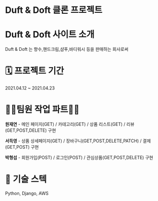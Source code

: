 # Duft & Doft 클론 프로젝트

# Duft & Doft 사이트 소개
Duft & Doft 는 향수,핸드크림,샴푸,바디워시 등을 판매하는 회사로써 

# 🗓 프로젝트 기간
2021.04.12 ~ 2021.04.23

# 👩‍💻팀원 작업 파트👨‍💻 
**원재연** - 메인 페이지(GET) / 카테고리(GET) / 상품 리스트(GET) / 리뷰(GET,POST,DELETE) 구현

**서득영** - 상품 상세페이지(GET) / 장바구니(GET,POST,DELETE,PATCH) / 결제 (GET,POST) 구현

**박형섭** - 회원가입(POST) / 로그인(POST) / 관심상품(GET,POST,DELETE) 구현

# 🥇 기술 스텍
Python, Django, AWS
